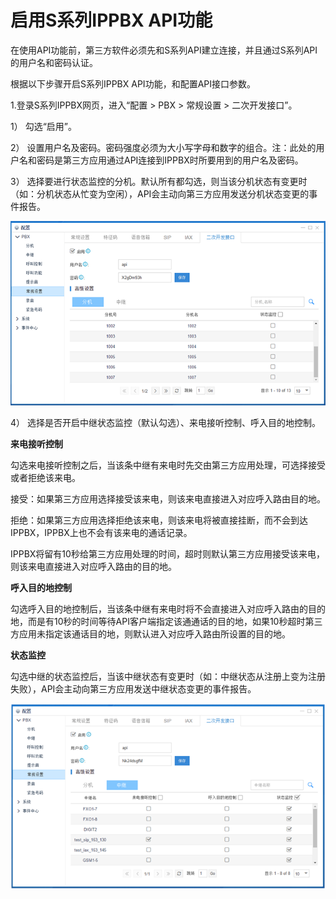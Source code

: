 # 启用S系列IPPBX API功能

在使用API功能前，第三方软件必须先和S系列API建立连接，并且通过S系列API的用户名和密码认证。

根据以下步骤开启S系列IPPBX API功能，和配置API接口参数。

1.登录S系列IPPBX网页，进入“配置 &gt; PBX &gt; 常规设置 &gt; 二次开发接口”。

1）    勾选“启用”。

2）    设置用户名及密码。密码强度必须为大小写字母和数字的组合。注：此处的用户名和密码是第三方应用通过API连接到IPPBX时所要用到的用户名及密码。

3）    选择要进行状态监控的分机。默认所有都勾选，则当该分机状态有变更时（如：分机状态从忙变为空闲），API会主动向第三方应用发送分机状态变更的事件报告。

![](/assets/Extension副本.png)

4）    选择是否开启中继状态监控（默认勾选）、来电接听控制、呼入目的地控制。

**来电接听控制**

勾选来电接听控制之后，当该条中继有来电时先交由第三方应用处理，可选择接受或者拒绝该来电。

接受：如果第三方应用选择接受该来电，则该来电直接进入对应呼入路由目的地。

拒绝：如果第三方应用选择拒绝该来电，则该来电将被直接挂断，而不会到达IPPBX，IPPBX上也不会有该来电的通话记录。

IPPBX将留有10秒给第三方应用处理的时间，超时则默认第三方应用接受该来电，则该来电直接进入对应呼入路由的目的地。

**呼入目的地控制**

勾选呼入目的地控制后，当该条中继有来电时将不会直接进入对应呼入路由的目的地，而是有10秒的时间等待API客户端指定该通通话的目的地，如果10秒超时第三方应用未指定该通话目的地，则默认进入对应呼入路由所设置的目的地。

**状态监控**

勾选中继的状态监控后，当该中继状态有变更时（如：中继状态从注册上变为注册失败），API会主动向第三方应用发送中继状态变更的事件报告。

![](/assets/34d93469-9b97-43f1-acf5-e29da1673a37.png)

